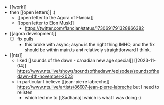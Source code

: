 - [[work]]
- then [[open letters]] :)
  - [[open letter to the Agora of Flancia]]
  - [[open letter to Elon Musk]]
    - https://twitter.com/flancian/status/1730691791328866382
- [[agora development]]
  - [ ] fix pulls
    - this broke with async; async is the right thing IMHO, and the fix should be within main.ts and relatively straightforward I think.
- [[nts]]
  - liked [[sounds of the dawn - canadian new age special]] [[2023-11-04]] https://www.nts.live/shows/soundsofthedawn/episodes/soundsofthedawn-4th-november-2023
  - in particular I believe [[jean-pierre labreche]] https://www.nts.live/artists/86907-jean-pierre-labreche but I need to relisten
    - which led me to [[Sadhana]] which is what I was doing :)
